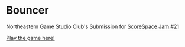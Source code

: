 # Bouncer
Northeastern Game Studio Club's Submission for [ScoreSpace Jam #21](https://itch.io/jam/scorejam21)

[Play the game here!](https://nugamestudioclub.itch.io/bouncer)
